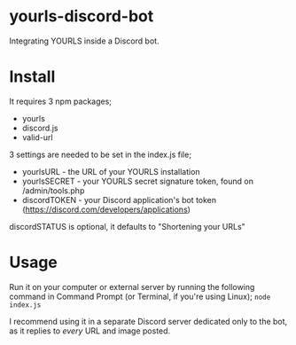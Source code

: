 # yourls-discord-bot
Integrating YOURLS inside a Discord bot.

# Install

It requires 3 npm packages;
* yourls
* discord.js
* valid-url

3 settings are needed to be set in the index.js file;
* yourlsURL - the URL of your YOURLS installation
* yourlsSECRET - your YOURLS secret signature token, found on /admin/tools.php
* discordTOKEN - your Discord application's bot token (https://discord.com/developers/applications)

discordSTATUS is optional, it defaults to "Shortening your URLs"

# Usage

Run it on your computer or external server by running the following command in Command Prompt (or Terminal, if you're using Linux);
`node index.js`

I recommend using it in a separate Discord server dedicated only to the bot, as it replies to *every* URL and image posted.


